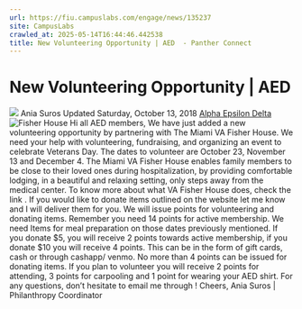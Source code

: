 ```yaml
---
url: https://fiu.campuslabs.com/engage/news/135237
site: CampusLabs
crawled_at: 2025-05-14T16:44:46.442538
title: New Volunteering Opportunity | AED  - Panther Connect
---
```


# New Volunteering Opportunity | AED 
![](https://se-images.campuslabs.com/clink/images/04466ea7-4d7e-432c-a8b4-10ef2857f425f3f33bf4-534f-418b-86e1-6fe4be43bbd8.png?preset=small-sq)
Ania Suros
Updated Saturday, October 13, 2018
[Alpha Epsilon Delta](https://fiu.campuslabs.com/engage/organization/alpha-epsilon-delta)
![Fisher House](https://se-images.campuslabs.com/clink/images/f3b84ab6-2639-4730-b0d1-fb0464a164a2156f5fc3-5004-4ea0-849b-6694750144f6.jpg?preset=w1500)
Hi all AED members, We have just added a new volunteering opportunity by partnering with The Miami VA Fisher House. We need your help with volunteering, fundraising, and organizing an event to celebrate Veterans Day.
The dates to volunteer are October 23, November 13 and December 4.
The Miami VA Fisher House enables family members to be close to their loved ones during hospitalization, by providing comfortable lodging, in a beautiful and relaxing setting, only steps away from the medical center. To know more about what VA Fisher House does, check the link . If you would like to donate items outlined on the website let me know and I will deliver them for you.
We will issue points for volunteering and donating items. Remember you need 14 points for active membership.
We need Items for meal preparation on those dates previously mentioned. If you donate $5, you will receive 2 points towards active membership, if you donate $10 you will receive 4 points. This can be in the form of gift cards, cash or through cashapp/ venmo. No more than 4 points can be issued for donating items. If you plan to volunteer you will receive 2 points for attending, 3 points for carpooling and 1 point for wearing your AED shirt.
For any questions, don’t hesitate to email me through !
Cheers,
Ania Suros | Philanthropy Coordinator
